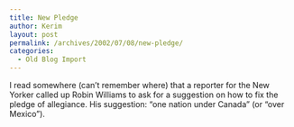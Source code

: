 ```yaml
---
title: New Pledge
author: Kerim
layout: post
permalink: /archives/2002/07/08/new-pledge/
categories:
  - Old Blog Import
---
```

I read somewhere (can&#8217;t remember where) that a reporter for the New Yorker called up Robin Williams to ask for a suggestion on how to fix the pledge of allegiance. His suggestion: &#8220;one nation under Canada&#8221; (or &#8220;over Mexico&#8221;).

